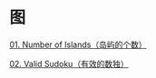 # 图

[01. Number of Islands（岛屿的个数）](./01.NumberOfIslands)

[02. Valid Sudoku（有效的数独）](./02.ValidSudoku)

